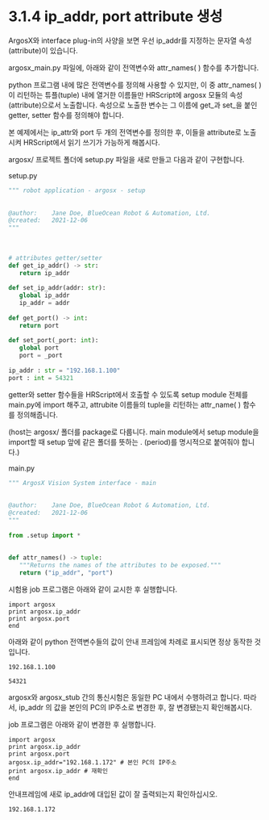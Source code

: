 # 3.1.4 ip_addr, port attribute 생성

ArgosX와 interface plug-in의 사양을 보면 우선 ip_addr를 지정하는 문자열 속성(attribute)이 있습니다.



argosx_main.py 파일에, 아래와 같이 전역변수와 attr_names( ) 함수를 추가합니다.

python 프로그램 내에 많은 전역변수를 정의해 사용할 수 있지만, 이 중 attr_names( )이 리턴하는 튜플(tuple) 내에 열거한 이름들만 HRScript에 argosx 모듈의 속성(attribute)으로서 노출합니다. 속성으로 노출한 변수는 그 이름에 get_과 set_을 붙인 getter, setter 함수를 정의해야 합니다.

본 예제에서는 ip_attr와 port 두 개의 전역변수를 정의한 후, 이들을 attribute로 노출시켜 HRScript에서 읽기 쓰기가 가능하게 해봅시다.



argosx/ 프로젝트 폴더에 setup.py 파일을 새로 만들고 다음과 같이 구현합니다.



setup.py
``` python 
""" robot application - argosx - setup
 
 
@author:    Jane Doe, BlueOcean Robot & Automation, Ltd.
@created:   2021-12-06
"""
 
 
 
# attributes getter/setter
def get_ip_addr() -> str:
   return ip_addr
 
def set_ip_addr(addr: str):
   global ip_addr
   ip_addr = addr
 
def get_port() -> int:
   return port
 
def set_port(_port: int):
   global port
   port = _port
 
ip_addr : str = "192.168.1.100"
port : int = 54321
```

getter와 setter 함수들을 HRScript에서 호출할 수 있도록 setup module 전체를 main.py에 import 해주고, attrubite 이름들의 tuple을 리턴하는 attr_name( ) 함수를 정의해줍니다.

(host는 argosx/ 폴더를 package로 다룹니다. main module에서 setup module을 import할 때 setup 앞에 같은 폴더를 뜻하는 . (period)를 명시적으로 붙여줘야 합니다.)



main.py
```python 
""" ArgosX Vision System interface - main
 
 
@author:    Jane Doe, BlueOcean Robot & Automation, Ltd.
@created:   2021-12-06
"""
 
from .setup import *
 
 
def attr_names() -> tuple:
   """Returns the names of the attributes to be exposed."""
   return ("ip_addr", "port")
```

시험용 job 프로그램은 아래와 같이 교시한 후 실행합니다.
```
import argosx
print argosx.ip_addr
print argosx.port
end
```

아래와 같이 python 전역변수들의 값이 안내 프레임에 차례로 표시되면 정상 동작한 것입니다.

```
192.168.1.100

54321
```


argosx와 argosx_stub 간의 통신시험은 동일한 PC 내에서 수행하려고 합니다. 따라서, ip_addr 의 값을 본인의 PC의 IP주소로 변경한 후, 잘 변경됐는지 확인해봅시다.

job 프로그램은 아래와 같이 변경한 후 실행합니다.

```
import argosx
print argosx.ip_addr
print argosx.port
argosx.ip_addr="192.168.1.172" # 본인 PC의 IP주소
print argosx.ip_addr # 재확인
end
```

안내프레임에 새로 ip_addr에 대입된 값이 잘 출력되는지 확인하십시오.
```
192.168.1.172
```
